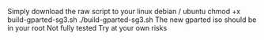 Simply download the raw script to your linux debian / ubuntu
chmod +x build-gparted-sg3.sh
./build-gparted-sg3.sh
The new gparted iso should be in your root
Not fully tested
Try at your own risks
